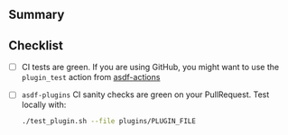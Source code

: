 ## Summary

<!-- short description of your plugin or change here -->


## Checklist

- [ ] CI tests are green. If you are using GitHub, you might want to use the `plugin_test` action from [asdf-actions](https://github.com/asdf-vm/actions)

- [ ] `asdf-plugins` CI sanity checks are green on your PullRequest. Test locally with:

  ```bash
  ./test_plugin.sh --file plugins/PLUGIN_FILE
  ```

<!-- Thank you for contributing to asdf-plugins! -->
